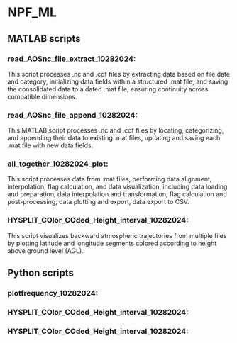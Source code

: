 # NPF_ML
## MATLAB scripts

### read_AOSnc_file_extract_10282024:
This script processes .nc and .cdf files by extracting data based on file date and category, initializing data fields within a structured .mat file, and saving the consolidated data to a dated .mat file, ensuring continuity across compatible dimensions.

### read_AOSnc_file_append_10282024: 
This MATLAB script processes .nc and .cdf files by locating, categorizing, and appending their data to existing .mat files, updating and saving each .mat file with new data fields.

### all_together_10282024_plot: 
This script processes data from .mat files, performing data alignment, interpolation, flag calculation, and data visualization, including data loading and preparation, data interpolation and transformation, flag calculation and post-processing, data plotting and export, data export to CSV.

### HYSPLIT_COlor_COded_Height_interval_10282024: 
This script visualizes backward atmospheric trajectories from multiple files by plotting latitude and longitude segments colored according to height above ground level (AGL). 

## Python scripts
### plotfrequency_10282024: 

### HYSPLIT_COlor_COded_Height_interval_10282024: 

### HYSPLIT_COlor_COded_Height_interval_10282024: 
